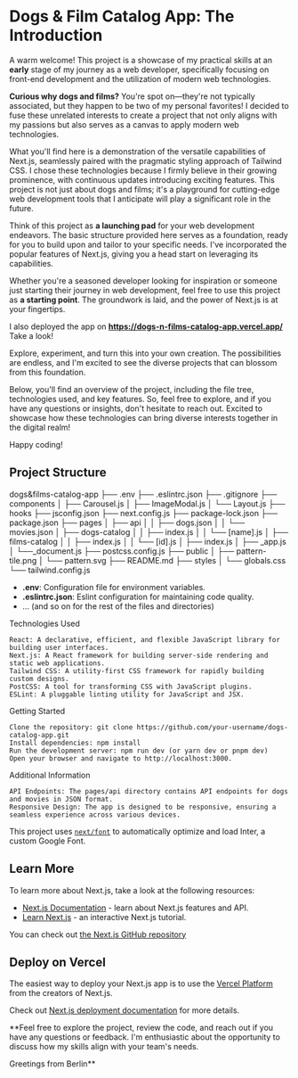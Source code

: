 # Dogs & Film Catalog App: The Introduction

A warm welcome! This project is a showcase of my practical skills at an **early** stage of my journey as a web developer, specifically focusing on front-end development and the utilization of modern web technologies.

**Curious why dogs and films?** You're spot on—they're not typically associated, but they happen to be two of my personal favorites! I decided to fuse these unrelated interests to create a project that not only aligns with my passions but also serves as a canvas to apply modern web technologies.

What you'll find here is a demonstration of the versatile capabilities of Next.js, seamlessly paired with the pragmatic styling approach of Tailwind CSS. I chose these technologies because I firmly believe in their growing prominence, with continuous updates introducing exciting features. This project is not just about dogs and films; it's a playground for cutting-edge web development tools that I anticipate will play a significant role in the future.

Think of this project as **a launching pad** for your web development endeavors. The basic structure provided here serves as a foundation, ready for you to build upon and tailor to your specific needs. I've incorporated the popular features of Next.js, giving you a head start on leveraging its capabilities.

Whether you're a seasoned developer looking for inspiration or someone just starting their journey in web development, feel free to use this project as **a starting point**. The groundwork is laid, and the power of Next.js is at your fingertips.

I also deployed the app on **<https://dogs-n-films-catalog-app.vercel.app/>** Take a look!

Explore, experiment, and turn this into your own creation. The possibilities are endless, and I'm excited to see the diverse projects that can blossom from this foundation.

Below, you'll find an overview of the project, including the file tree, technologies used, and key features. So, feel free to explore, and if you have any questions or insights, don't hesitate to reach out. Excited to showcase how these technologies can bring diverse interests together in the digital realm!

Happy coding!

## Project Structure

dogs&films-catalog-app
├── .env
├── .eslintrc.json
├── .gitignore
├── components
│ ├── Carousel.js
│ ├── ImageModal.js
│ └── Layout.js
├── hooks
├── jsconfig.json
├── next.config.js
├── package-lock.json
├── package.json
├── pages
│ ├── api
│ │ ├── dogs.json
│ │ └── movies.json
│ ├── dogs-catalog
│ │ ├── index.js
│ │ └── [name].js
│ ├── films-catalog
│ │ ├── index.js
│ │ └── [id].js
│ ├── index.js
│ ├── _app.js
│ └──_document.js
├── postcss.config.js
├── public
│ ├── pattern-tile.png
│ └── pattern.svg
├── README.md
├── styles
│ └── globals.css
└── tailwind.config.js

- **.env**: Configuration file for environment variables.
- **.eslintrc.json**: Eslint configuration for maintaining code quality.
- ... (and so on for the rest of the files and directories)

Technologies Used

    React: A declarative, efficient, and flexible JavaScript library for building user interfaces.
    Next.js: A React framework for building server-side rendering and static web applications.
    Tailwind CSS: A utility-first CSS framework for rapidly building custom designs.
    PostCSS: A tool for transforming CSS with JavaScript plugins.
    ESLint: A pluggable linting utility for JavaScript and JSX.

Getting Started

    Clone the repository: git clone https://github.com/your-username/dogs-catalog-app.git
    Install dependencies: npm install
    Run the development server: npm run dev (or yarn dev or pnpm dev)
    Open your browser and navigate to http://localhost:3000.

Additional Information

    API Endpoints: The pages/api directory contains API endpoints for dogs and movies in JSON format.
    Responsive Design: The app is designed to be responsive, ensuring a seamless experience across various devices.

This project uses [`next/font`](https://nextjs.org/docs/basic-features/font-optimization) to automatically optimize and load Inter, a custom Google Font.

## Learn More

To learn more about Next.js, take a look at the following resources:

- [Next.js Documentation](https://nextjs.org/docs) - learn about Next.js features and API.
- [Learn Next.js](https://nextjs.org/learn) - an interactive Next.js tutorial.

You can check out [the Next.js GitHub repository](https://github.com/vercel/next.js/)

## Deploy on Vercel

The easiest way to deploy your Next.js app is to use the [Vercel Platform](https://vercel.com/new?utm_medium=default-template&filter=next.js&utm_source=create-next-app&utm_campaign=create-next-app-readme) from the creators of Next.js.

Check out  [Next.js deployment documentation](https://nextjs.org/docs/deployment) for more details.

**Feel free to explore the project, review the code, and reach out if you have any questions or feedback. I'm enthusiastic about the opportunity to discuss how my skills align with your team's needs.

Greetings from Berlin**

